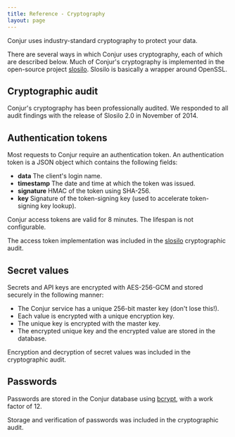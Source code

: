 ```yaml
---
title: Reference - Cryptography
layout: page
---
```


Conjur uses industry-standard cryptography to protect your data.

There are several ways in which Conjur uses cryptography, each of which are described below. Much of Conjur's cryptography is implemented in the open-source project [slosilo](https://github.com/cyberark/slosilo). Slosilo is basically a wrapper around OpenSSL.

## Cryptographic audit

Conjur's cryptography has been professionally audited. We responded to all audit findings
with the release of Slosilo 2.0 in November of 2014.

## Authentication tokens

Most requests to Conjur require an authentication token. An authentication token is a JSON object which contains the following fields:

* **data** The client's login name.
* **timestamp** The date and time at which the token was issued.
* **signature** HMAC of the token using SHA-256.
* **key** Signature of the token-signing key (used to accelerate token-signing key lookup).

Conjur access tokens are valid for 8 minutes. The lifespan is not configurable.

The access token implementation was included in the [slosilo](https://github.com/cyberark/slosilo) cryptographic audit.

## Secret values

Secrets and API keys are encrypted with AES-256-GCM and stored securely in the following manner:

* The Conjur service has a unique 256-bit master key (don't lose this!).
* Each value is encrypted with a unique encryption key.
* The unique key is encrypted with the master key.
* The encrypted unique key and the encrypted value are stored in the database.

Encryption and decryption of secret values was included in the cryptographic audit.

## Passwords

Passwords are stored in the Conjur database using [bcrypt](https://en.wikipedia.org/wiki/Bcrypt), with a work factor of 12.

Storage and verification of passwords was included in the cryptographic audit.
